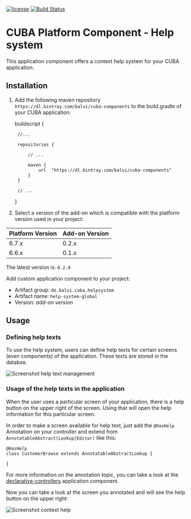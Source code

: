 [![license](https://img.shields.io/badge/license-Apache%20License%202.0-blue.svg?style=flat)](http://www.apache.org/licenses/LICENSE-2.0)
[![Build Status](https://travis-ci.org/balvi/cuba-component-help-system.svg?branch=master)](https://travis-ci.org/balvi/cuba-component-help-system)

# CUBA Platform Component - Help system

This application component offers a context help system for your CUBA application. 


## Installation

1. Add the following maven repository `https://dl.bintray.com/balvi/cuba-components` to the build.gradle of your CUBA application:


    buildscript {
        
        //...
        
        repositories {
        
            // ...
        
            maven {
                url  "https://dl.bintray.com/balvi/cuba-components"
            }
        }
        
        // ...
    }

2. Select a version of the add-on which is compatible with the platform version used in your project:

| Platform Version | Add-on Version |
| ---------------- | -------------- |
| 6.7.x            | 0.2.x          |
| 6.6.x            | 0.1.x          |

The latest version is: `0.2.0`

Add custom application component to your project:

* Artifact group: `de.balvi.cuba.helpsystem`
* Artifact name: `help-system-global`
* Version: *add-on version*

## Usage


### Defining help texts
To use the help system, users can define help texts for certain screens (even components) of the application. These texts are stored in the databse.


![Screenshot help text management](https://github.com/balvi/cuba-component-help-system/blob/master/img/help-text-management.png)

### Usage of the help texts in the application

When the user uses a particular screen of your application, there is a help button on the upper right of the screen. 
Using that will open the help information for this particular screen. 

In order to make a screen available for help text, just add the `@HasHelp` Annotation on your controller and extend from `AnnotatableAbstract(Lookup|Editor)` like this:

    @HasHelp
    class CustomerBrowse extends AnnotatableAbstractLookup {
    
    }
    
For more information on the annotation topic, you can take a look at the [declarative-controllers](https://github.com/balvi/cuba-component-declarative-controllers) application component.

Now you can take a look at the screen you annotated and will see the help button on the upper right:

![Screenshot context help](https://github.com/balvi/cuba-component-help-system/blob/master/img/context-help-usage.png)
